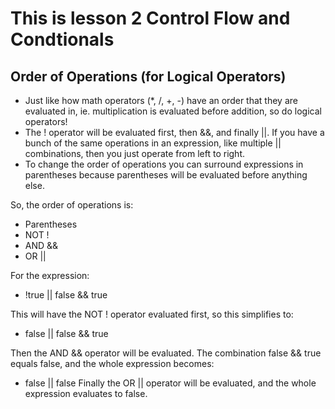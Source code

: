 # This is lesson 2 Control Flow and Condtionals

## Order of Operations (for Logical Operators)
* Just like how math operators (*, /, +, -) have an order that they are evaluated in, ie. multiplication is evaluated before addition, so do logical operators!
* The ! operator will be evaluated first, then &&, and finally ||. If you have a bunch of the same operations in an expression, like multiple || combinations, then you just operate from left to right.
* To change the order of operations you can surround expressions in parentheses because parentheses will be evaluated before anything else.

So, the order of operations is:
* Parentheses
* NOT !
* AND &&
* OR ||

For the expression:
* !true || false && true

This will have the NOT ! operator evaluated first, so this simplifies to:
* false || false && true

Then the AND && operator will be evaluated. The combination false && true equals false, and the whole expression becomes:
* false || false
Finally the OR || operator will be evaluated, and the whole expression evaluates to false.

